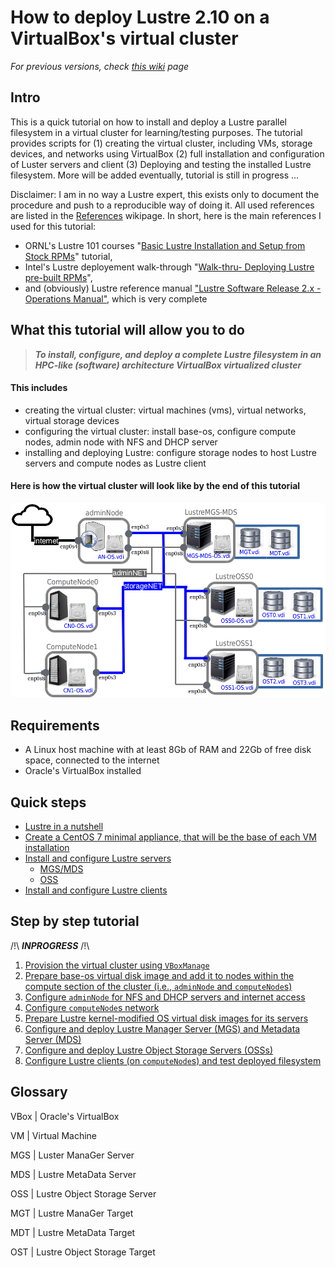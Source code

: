 # How to deploy Lustre 2.10 on a VirtualBox's virtual cluster

_For previous versions, check [this wiki](https://github.com/lrahmani/lustre-on-virtualbox/wiki/Deploy-Lustre-on-a-VirtualBox-Cluster) page_

## Intro

This is a quick tutorial on how to install and deploy a Lustre parallel 
filesystem in a virtual cluster for learning/testing purposes. The tutorial  
provides scripts for (1) creating the virtual cluster, including VMs, storage 
devices, and networks using VirtualBox (2) full installation and configuration 
of Luster servers and client (3) Deploying and testing the installed Lustre 
filesystem. More will be added eventually, tutorial is still in progress ...

Disclaimer: I am in no way a Lustre expert, this exists only to document the 
procedure and push to a reproducible way of doing it. All used references are 
listed in the [References](https://github.com/lrahmani/lustre-on-virtualbox/wiki/references) 
wikipage. In short, here is the main references I used for this tutorial:
- ORNL's Lustre 101 courses "[Basic Lustre Installation and Setup from Stock RPMs](http://lustre.ornl.gov/lustre101-courses/content/C1/L3/LustreBasicInstall.pdf)" tutorial, 
- Intel's Lustre deployement walk-through "[Walk-thru- Deploying Lustre pre-built RPMs](https://wiki.hpdd.intel.com/display/PUB/Walk-thru-+Deploying+Lustre+pre-built+RPMs)",
- and (obviously) Lustre reference manual ["Lustre Software Release 2.x - Operations Manual"](http://doc.lustre.org/lustre_manual.pdf), which is very complete

## What this tutorial will allow you to do
>_**To install, configure, and deploy a complete Lustre filesystem in an 
HPC-like (software) architecture VirtualBox virtualized cluster**_

#### This includes
- creating the virtual cluster: virtual machines (vms), virtual networks, 
virtual storage devices
- configuring the virtual cluster: install base-os, configure compute nodes, 
admin node with NFS and DHCP server
- installing and deploying Lustre: configure storage nodes to host Lustre 
servers and compute nodes as Lustre client

#### Here is how the virtual cluster will look like by the end of this tutorial

![virtual-cluster-arch](https://github.com/lrahmani/lustre-on-virtualbox/blob/master/cluster-provision-vbox/virtual-cluster-arch.png)

## Requirements

- A Linux host machine with at least 8Gb of RAM and 22Gb of free disk space, 
connected to the internet
- Oracle's VirtualBox installed

## Quick steps
- [Lustre in a nutshell](https://docs.google.com/presentation/d/1ivuUxfF8aVkSPqAYfkqZLIN88KkvF8Oy-KGfNqm6YAk/edit?usp=sharing)
- [Create a CentOS 7 minimal appliance, that will be the base of each VM installation](https://github.com/lrahmani/lustre-on-virtualbox/wiki/configure-machines-basic)
- [Install and configure Lustre servers](https://github.com/lrahmani/lustre-on-virtualbox/wiki/configure-Servers-(OSS,MGS,MDS))
  - [MGS/MDS](https://github.com/lrahmani/lustre-on-virtualbox/wiki/configure-mgs-mds)
  - [OSS](https://github.com/lrahmani/lustre-on-virtualbox/wiki/configure-OSS)
- [Install and configure Lustre clients](https://github.com/lrahmani/lustre-on-virtualbox/wiki/configure-client)

## Step by step tutorial

/!\ _**INPROGRESS**_ /!\

1. [Provision the virtual cluster using `VBoxManage`](https://github.com/lrahmani/lustre-on-virtualbox/wiki/provision-cluster-vbox)
2. [Prepare base-os virtual disk image and add it to nodes within the compute section of the cluster (i.e., `adminNode` and `computeNode`s)](https://github.com/lrahmani/lustre-on-virtualbox/wiki/configure-machines-basic)
3. [Configure `adminNode` for NFS and DHCP servers and internet access](https://github.com/lrahmani/lustre-on-virtualbox/tree/master/centos7-frontend-nfs-appliance)
4. [Configure `computeNode`s network](https://github.com/lrahmani/lustre-on-virtualbox/wiki/configure-client)
5. [Prepare Lustre kernel-modified OS virtual disk images for its servers](https://github.com/lrahmani/lustre-on-virtualbox/wiki/configure-Servers-(OSS,MGS,MDS))
6. [Configure and deploy Lustre Manager Server (MGS) and Metadata Server (MDS)](https://github.com/lrahmani/lustre-on-virtualbox/wiki/configure-mgs-mds)
7. [Configure and deploy Lustre Object Storage Servers (OSSs)](https://github.com/lrahmani/lustre-on-virtualbox/wiki/configure-OSS)
8. [Configure Lustre clients (on `computeNode`s) and test deployed filesystem](https://github.com/lrahmani/lustre-on-virtualbox/wiki/configure-client)

## Glossary

VBox | Oracle's VirtualBox

VM | Virtual Machine

MGS | Luster ManaGer Server

MDS | Lustre MetaData Server

OSS | Lustre Object Storage Server

MGT | Lustre ManaGer Target

MDT | Lustre MetaData Target

OST | Lustre Object Storage Target

